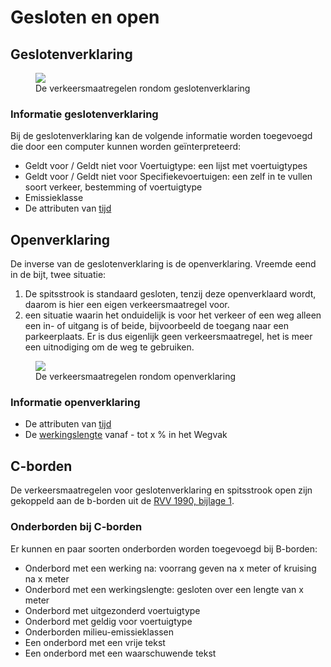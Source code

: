 # Gesloten en open



## Geslotenverklaring

<figure>
<img src="./hoofdstukken/media/verkeersmaatregelen-geslotenverklaring.PNG">
<figcaption>De verkeersmaatregelen rondom geslotenverklaring</caption>
</figure>


### Informatie geslotenverklaring
Bij de geslotenverklaring kan de volgende informatie worden toegevoegd die door een computer kunnen worden geïnterpreteerd:
* Geldt voor / Geldt niet voor Voertuigtype: een lijst met voertuigtypes
* Geldt voor / Geldt niet voor Specifiekevoertuigen: een zelf in te vullen soort verkeer, bestemming of voertuigtype 
* Emissieklasse
* De attributen van [tijd](#tijd)




## Openverklaring
De inverse van de geslotenverklaring is de openverklaring. Vreemde eend in de bijt, twee situatie:
1. De spitsstrook is standaard gesloten, tenzij deze openverklaard wordt, daarom is hier een eigen verkeersmaatregel voor.
2. een situatie waarin het onduidelijk is voor het verkeer of een weg alleen een in- of uitgang is of beide, bijvoorbeeld de toegang naar een parkeerplaats. Er is dus eigenlijk geen verkeersmaatregel, het is meer een uitnodiging om de weg te gebruiken.

<figure>
<img src="./hoofdstukken/media/verkeersmaatregelen-openverklaring.PNG">
<figcaption>De verkeersmaatregelen rondom openverklaring</caption>
</figure>

### Informatie openverklaring
* De attributen van [tijd](#tijd)
* De [werkingslengte](#werkingslengte) vanaf - tot x % in het Wegvak

## C-borden

De verkeersmaatregelen voor geslotenverklaring en spitsstrook open zijn gekoppeld aan de b-borden uit de <a href="https://wetten.overheid.nl/BWBR0004825/2023-07-01#Bijlage1">RVV 1990, bijlage 1</a>.

### Onderborden bij C-borden
Er kunnen en paar soorten onderborden worden toegevoegd bij B-borden:

* Onderbord met een werking na: voorrang geven na x meter of kruising na x meter
* Onderbord met een werkingslengte: gesloten over een lengte van x meter
* Onderbord met uitgezonderd voertuigtype
* Onderbord met geldig voor voertuigtype
* Onderborden milieu-emissieklassen
* Een onderbord met een vrije tekst
* Een onderbord met een waarschuwende tekst 
